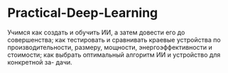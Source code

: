 # Practical-Deep-Learning
Учимся как создать и обучить ИИ, а затем довести его до совершенства; как тестировать и сравнивать краевые устройства по производительности, размеру, мощности, энергоэффективности и стоимости; как выбрать оптимальный алгоритм ИИ и устройство для конкретной за- дачи.
